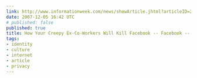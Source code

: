 ```yaml
---
link: http://www.informationweek.com/news/showArticle.jhtml?articleID=204203573
date: 2007-12-05 16:42 UTC
# published: false
published: true
title: How Your Creepy Ex-Co-Workers Will Kill Facebook -- Facebook -- InformationWeek
tags:
- identity
- culture
- internet
- article
- privacy
---
```



